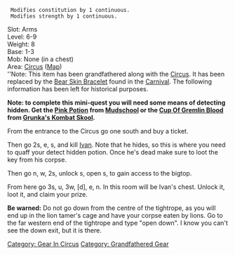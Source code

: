 ` Modifies constitution by 1 continuous.`  
` Modifies strength by 1 continuous.`

Slot: Arms  
Level: 6-9  
Weight: 8  
Base: 1-3  
Mob: None (in a chest)  
Area: [Circus](:Category:_Circus "wikilink")
([Map](Circus_Map "wikilink"))  
''Note: This item has been grandfathered along with the
[Circus](:Category:_Circus "wikilink"). It has been replaced by the
[Bear Skin Bracelet](Bear_Skin_Bracelet "wikilink") found in the
[Carnival](:Category:_Carnival "wikilink"). The following information
has been left for historical purposes.

**Note: to complete this mini-quest you will need some means of
detecting hidden. Get the [Pink Potion](Pink_Potion "wikilink") from
[Mudschool](:Category:_Avatar_Mudschool "wikilink") or the [Cup Of
Gremlin Blood](Cup_Of_Gremlin_Blood "wikilink") from [Grunka's Kombat
Skool](:Category:Grunka's_Kombat_Skool "wikilink").**

From the entrance to the Circus go one south and buy a ticket.

Then go 2s, e, s, and kill [Ivan](Ivan "wikilink"). Note that he hides,
so this is where you need to quaff your detect hidden potion. Once he's
dead make sure to loot the key from his corpse.

Then go n, w, 2s, unlock s, open s, to gain access to the bigtop.

From here go 3s, u, 3w, \[d\], e, n. In this room will be Ivan's chest.
Unlock it, loot it, and claim your prize.

**Be warned:** Do not go down from the centre of the tightrope, as you
will end up in the lion tamer's cage and have your corpse eaten by
lions. Go to the far western end of the tightrope and type "open down".
I know you can't see the down exit, but it is there.

[Category: Gear In Circus](Category:_Gear_In_Circus "wikilink")
[Category: Grandfathered Gear](Category:_Grandfathered_Gear "wikilink")
